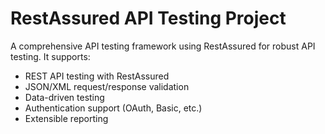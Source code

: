# RestAssured API Testing Project
A comprehensive API testing framework using RestAssured for robust API testing. It supports:

- REST API testing with RestAssured
- JSON/XML request/response validation
- Data-driven testing
- Authentication support (OAuth, Basic, etc.)
- Extensible reporting



